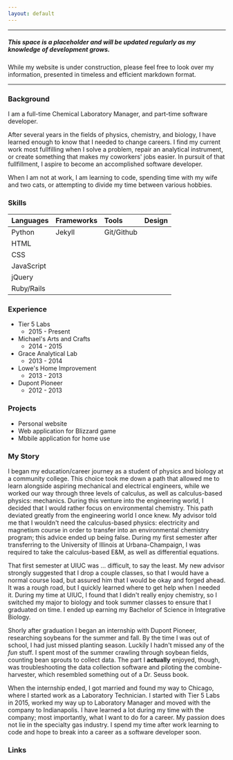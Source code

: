 ```yaml
---
layout: default
---
```


* * *

##### This space is a placeholder and will be updated regularly as my knowledge of development grows.

While my website is under construction, please feel free to look over my information, presented in timeless and efficient markdown format.

* * *

### Background

I am a full-time Chemical Laboratory Manager, and part-time software developer.

After several years in the fields of physics, chemistry, and biology, I have learned enough to know that I needed to change careers. I find my current work most fullfilling when I solve a problem, repair an analytical instrument, or create something that makes my coworkers' jobs easier. In pursuit of that fullfillment, I aspire to become an accomplished software developer.

When I am not at work, I am learning to code, spending time with my wife and two cats, or attempting to divide my time between various hobbies.

### Skills

| Languages    | Frameworks        | Tools       | Design |
|:-------------|:------------------|:------------|:-------|
| Python       | Jekyll            | Git/Github  |        |
| HTML         |                   |             |        |
| CSS          |                   |             |        |
| JavaScript   |                   |             |        |
| jQuery       |                   |             |        |
| Ruby/Rails   |                   |             |        |

### Experience

- Tier 5 Labs
  - 2015 - Present
- Michael's Arts and Crafts
  - 2014 - 2015
- Grace Analytical Lab
  - 2013 - 2014
- Lowe's Home Improvement
  - 2013 - 2013
- Dupont Pioneer
  - 2012 - 2013

### Projects

* Personal website
* Web application for Blizzard game
* Mbbile application for home use

### My Story

I began my education/career journey as a student of physics and biology at a community college. This choice took me down a path that allowed me to learn alongside aspiring mechanical and electrical engineers, while we worked our way through three levels of calculus, as well as calculus-based physics: mechanics. During this venture into the engineering world, I decided that I would rather focus on environmental chemistry. This path deviated greatly from the engineering world I once knew. My advisor told me that I wouldn't need the calculus-based physics: electricity and magnetism course in order to transfer into an environmental chemistry program; this advice ended up being false. During my first semester after transferring to the University of Illinois at Urbana-Champaign, I was required to take the calculus-based E&M, as well as differential equations.

That first semester at UIUC was ... difficult, to say the least. My new advisor strongly suggested that I drop a couple classes, so that I would have a normal course load, but assured him that I would be okay and forged ahead. It was a rough road, but I quickly learned where to get help when I needed it. During my time at UIUC, I found that I didn't really enjoy chemistry, so I switched my major to biology and took summer classes to ensure that I graduated on time. I ended up earning my Bachelor of Science in Integrative Biology.

Shorly after graduation I began an internship with Dupont Pioneer, researching soybeans for the summer and fall. By the time I was out of school, I had just missed planting season. Luckily I hadn't missed any of the _fun_ stuff. I spent most of the summer crawling through soybean fields, counting bean sprouts to collect data. The part I **actually** enjoyed, though, was troubleshooting the data collection software and piloting the combine-harvester, which resembled something out of a Dr. Seuss book.

When the internship ended, I got married and found my way to Chicago, where I started work as a Laboratory Technician. I started with Tier 5 Labs in 2015, worked my way up to Laboratory Manager and moved with the company to Indianapolis. I have learned a lot during my time with the company; most importantly, what I want to do for a career. My passion does not lie in the specialty gas industry. I spend my time after work learning to code and hope to break into a career as a software developer soon.

### Links
